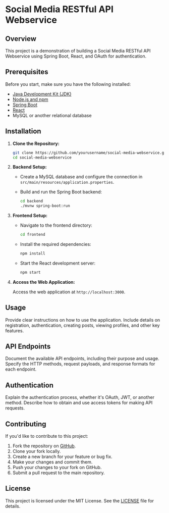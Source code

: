 
# Social Media RESTful API Webservice

## Overview

This project is a demonstration of building a Social Media RESTful API Webservice using Spring Boot, React, and OAuth for authentication.

## Prerequisites

Before you start, make sure you have the following installed:

- [Java Development Kit (JDK)](https://www.oracle.com/java/technologies/javase-downloads.html)
- [Node.js and npm](https://nodejs.org/)
- [Spring Boot](https://spring.io/projects/spring-boot)
- [React](https://reactjs.org/)
- MySQL or another relational database

## Installation

1. **Clone the Repository:**

    ```bash
    git clone https://github.com/yourusername/social-media-webservice.git
    cd social-media-webservice
    ```

2. **Backend Setup:**

   - Create a MySQL database and configure the connection in `src/main/resources/application.properties`.
   - Build and run the Spring Boot backend:

     ```bash
     cd backend
     ./mvnw spring-boot:run
     ```

3. **Frontend Setup:**

   - Navigate to the frontend directory:

     ```bash
     cd frontend
     ```

   - Install the required dependencies:

     ```bash
     npm install
     ```

   - Start the React development server:

     ```bash
     npm start
     ```

4. **Access the Web Application:**

   Access the web application at `http://localhost:3000`.

## Usage

Provide clear instructions on how to use the application. Include details on registration, authentication, creating posts, viewing profiles, and other key features.

## API Endpoints

Document the available API endpoints, including their purpose and usage. Specify the HTTP methods, request payloads, and response formats for each endpoint.

## Authentication

Explain the authentication process, whether it's OAuth, JWT, or another method. Describe how to obtain and use access tokens for making API requests.

## Contributing

If you'd like to contribute to this project:

1. Fork the repository on [GitHub](https://github.com/yourusername/social-media-webservice).
2. Clone your fork locally.
3. Create a new branch for your feature or bug fix.
4. Make your changes and commit them.
5. Push your changes to your fork on GitHub.
6. Submit a pull request to the main repository.

## License

This project is licensed under the MIT License. See the [LICENSE](LICENSE) file for details.

